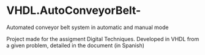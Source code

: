 # VHDL.AutoConveyorBelt-
Automated conveyor belt system in automatic and manual mode

Project made for the assigment Digital Techniques.
Developed in VHDL from a given problem, detailed in the document (in Spanish)
